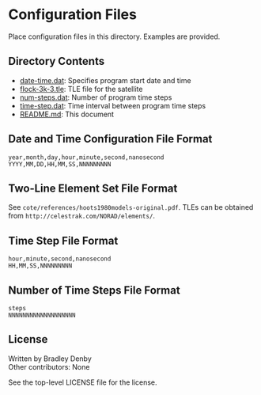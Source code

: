 # Configuration Files

Place configuration files in this directory. Examples are provided.

## Directory Contents

* [date-time.dat](date-time.dat): Specifies program start date and time
* [flock-3k-3.tle](flock-3k-3.tle): TLE file for the satellite
* [num-steps.dat](num-steps.dat): Number of program time steps
* [time-step.dat](time-step.dat): Time interval between program time steps
* [README.md](README.md): This document

## Date and Time Configuration File Format

```
year,month,day,hour,minute,second,nanosecond
YYYY,MM,DD,HH,MM,SS,NNNNNNNNN
```

## Two-Line Element Set File Format

See `cote/references/hoots1980models-original.pdf`. TLEs can be obtained from
`http://celestrak.com/NORAD/elements/`.

## Time Step File Format

```
hour,minute,second,nanosecond
HH,MM,SS,NNNNNNNNN
```

## Number of Time Steps File Format

```
steps
NNNNNNNNNNNNNNNNNNN
```

## License

Written by Bradley Denby  
Other contributors: None

See the top-level LICENSE file for the license.
